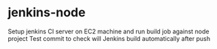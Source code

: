 # jenkins-node
Setup jenkins CI server on EC2 machine and run build job against node project
Test commit to check will Jenkins build automatically after push

